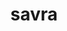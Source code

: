 ---
title: savra
github: https://github.com/savra
mode: dark
transition: 1s
score: 49.2
archetype:
- Little Bit of Everything
---